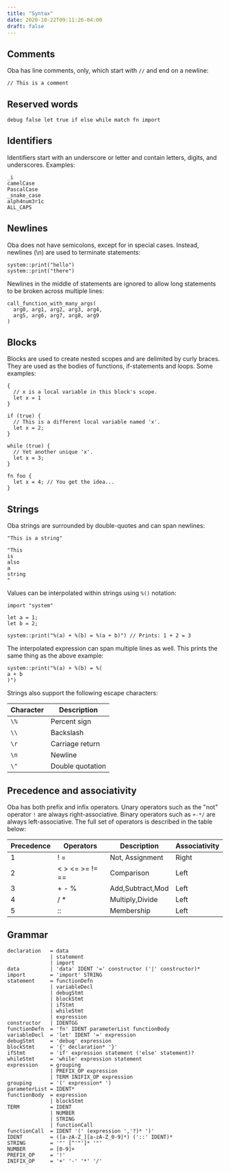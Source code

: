 ```yaml
---
title: "Syntax"
date: 2020-10-22T09:11:26-04:00
draft: false
---
```


## Comments

Oba has line comments, only, which start with `//` and end on a newline:

```
// This is a comment
```

## Reserved words

```
debug false let true if else while match fn import
```

## Identifiers

Identifiers start with an underscore or letter and contain letters, digits, and
underscores. Examples:

```
_i
camelCase
PascalCase
_snake_case
alph4num3r1c
ALL_CAPS
```

## Newlines

Oba does not have semicolons, except for in special cases. Instead, newlines
(\n) are used to terminate statements:

```
system::print("hello")
system::print("there")
```

Newlines in the middle of statements are ignored to allow long statements to
be broken across multiple lines:

```
call_function_with_many_args(
  arg0, arg1, arg2, arg3, arg4,
  arg5, arg6, arg7, arg8, arg9
)
```

## Blocks

Blocks are used to create nested scopes and are delimited by curly braces. They
are used as the bodies of functions, if-statements and loops. Some examples:

```
{
  // x is a local variable in this block's scope.
  let x = 1
}

if (true) {
  // This is a different local variable named 'x'.
  let x = 2;
}

while (true) {
  // Yet another unique 'x'.
  let x = 3;
}

fn foo {
  let x = 4; // You get the idea...
}
```

## Strings

Oba strings are surrounded by double-quotes and can span newlines:

```
"This is a string"

"This
is
also
a
string
"
```

Values can be interpolated within strings using `%()` notation:

```
import "system"

let a = 1;
let b = 2;

system::print("%(a) + %(b) = %(a + b)") // Prints: 1 + 2 = 3
```

The interpolated expression can span multiple lines as well. This prints the
same thing as the above example:

```
system::print("%(a) + %(b) = %(
a + b
)")
```

Strings also support the following escape characters:

| Character   | Description      |
|-------------|------------------|
|`\%`         | Percent sign     |
|`\\`         | Backslash        |
|`\r`         | Carriage return  |
|`\n`         | Newline          |
|`\"`         | Double quotation |

## Precedence and associativity

Oba has both prefix and infix operators. Unary operators such as the "not" 
operator `!` are always right-associative. Binary operators such as `+-*/` are
always left-associative.  The full set of operators is described in the table
below:

| Precedence | Operators       | Description      | Associativity |
|------------|-----------------|------------------|---------------|
| 1          | ! =             | Not, Assignment  | Right         |
| 2          | < > <= >= != == | Comparison       | Left          |
| 3          | + - %           | Add,Subtract,Mod | Left          |
| 4          | / *             | Multiply,Divide  | Left          |
| 5          | ::              | Membership       | Left          |

## Grammar

```
declaration   = data
              | statement
              | import
data          | 'data' IDENT '=' constructor ('|' constructor)*
import        = 'import' STRING
statement     = functionDefn
              | variableDecl
              | debugStmt
              | blockStmt
              | ifStmt
              | whileStmt
              | expression
constructor   | IDENTGG
functionDefn  = 'fn' IDENT parameterList functionBody
variableDecl  = 'let' IDENT '=' expression
debugStmt     = 'debug' expression
blockStmt     = '{' declaration* '}'
ifStmt        = 'if' expression statement ('else' statement)?
whileStmt     = 'while' expression statement
expression    = grouping
              | PREFIX_OP expression
              | TERM INIFIX_OP expression
grouping      = '(' expression* ')
parameterList = IDENT*
functionBody  = expression
              | blockStmt
TERM          = IDENT
              | NUMBER
              | STRING
              | functionCall
functionCall  = IDENT '(' (expression ','?)* ')'
IDENT         = ([a-zA-Z_][a-zA-Z_0-9]*) ('::' IDENT)*
STRING        = '"' [^'"']* '"'
NUMBER        = [0-9]+
PREFIX_OP     = '!'
INIFIX_OP     = '+' '-' '*' '/'

```
